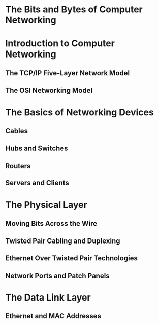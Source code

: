 
# The Bits and Bytes of Computer Networking
# Introduction to Computer Networking
## The TCP/IP Five-Layer Network Model
## The OSI Networking Model

# The Basics of Networking Devices
## Cables
## Hubs and Switches
## Routers
## Servers and Clients

# The Physical Layer
## Moving Bits Across the Wire
## Twisted Pair Cabling and Duplexing
## Ethernet Over Twisted Pair Technologies
## Network Ports and Patch Panels


# The Data Link Layer
## Ethernet and MAC Addresses










